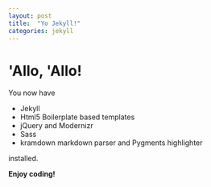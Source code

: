 ```yaml
---
layout: post
title:  "Yo Jekyll!"
categories: jekyll
---
```


# 'Allo, 'Allo!

You now have

- Jekyll
- Html5 Boilerplate based templates
- jQuery and Modernizr
- Sass
- kramdown markdown parser and Pygments highlighter

installed.

**Enjoy coding!**
